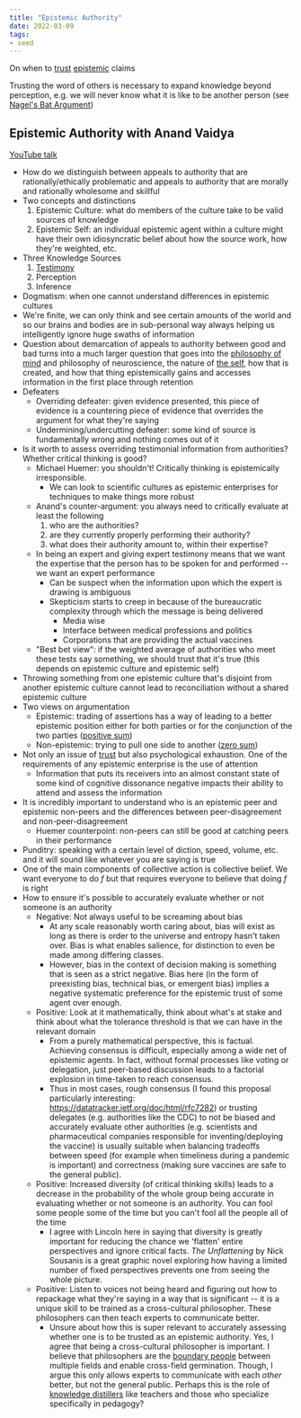 ```yaml
---
title: "Epistemic Authority"
date: 2022-03-09
tags:
- seed
---
```


On when to [trust](thoughts/trust.md) [epistemic](thoughts/epistemology.md) claims

Trusting the word of others is necessary to expand knowledge beyond perception, e.g. we will never know what it is like to be another person (see [Nagel's Bat Argument](thoughts/Nagel's%20Bat%20Argument.md))

## Epistemic Authority with Anand Vaidya
[YouTube talk](https://www.youtube.com/watch?v=oPUbuLUiK5Y)

- How do we distinguish between appeals to authority that are rationally/ethically problematic and appeals to authority that are morally and rationally wholesome and skillful
- Two concepts and distinctions
	1. Epistemic Culture: what do members of the culture take to be valid sources of knowledge
	2. Epistemic Self: an individual epistemic agent within a culture might have their own idiosyncratic belief about how the source work, how they're weighted, etc.
- Three Knowledge Sources
	1. [Testimony](thoughts/testimony.md)
	2. Perception
	3. Inference
- Dogmatism: when one cannot understand differences in epistemic cultures
- We're finite, we can only think and see certain amounts of the world and so our brains and bodies are in sub-personal way always helping us intelligently ignore huge swaths of information
- Question about demarcation of appeals to authority between good and bad turns into a much larger question that goes into the [philosophy of mind](thoughts/philosophy%20of%20mind.md) and philosophy of neuroscience, the nature of [the self](thoughts/the%20Self.md), how that is created, and how that thing epistemically gains and accesses information in the first place through retention
- Defeaters
	- Overriding defeater: given evidence presented, this piece of evidence is a countering piece of evidence that overrides the argument for what they're saying
	- Undermining/undercutting defeater: some kind of source is fundamentally wrong and nothing comes out of it
- Is it worth to assess overriding testimonial information from authorities? Whether critical thinking is good?
	- Michael Huemer: you shouldn't! Critically thinking is epistemically irresponsible.
		- We can look to scientific cultures as epistemic enterprises for techniques to make things more robust
	- Anand's counter-argument: you always need to critically evaluate at least the following
		1. who are the authorities?
		2. are they currently properly performing their authority?
		3. what does their authority amount to, within their expertise?
	- In being an expert and giving expert testimony means that we want the expertise that the person has to be spoken for and performed -- we want an expert performance
		- Can be suspect when the information upon which the expert is drawing is ambiguous
		- Skepticism starts to creep in because of the bureaucratic complexity through which the message is being delivered
			- Media wise
			- Interface between medical professions and politics
			- Corporations that are providing the actual vaccines
	- "Best bet view": if the weighted average of authorities who meet these tests say something, we should trust that it's true (this depends on epistemic culture and epistemic self)
- Throwing something from one epistemic culture that's disjoint from another epistemic culture cannot lead to reconciliation without a shared epistemic culture
- Two views on argumentation
	- Epistemic: trading of assertions has a way of leading to a better epistemic position either for both parties or for the conjunction of the two parties ([positive sum](thoughts/positive%20sum.md))
	- Non-epistemic: trying to pull one side to another ([zero sum](thoughts/zero%20sum.md))
- Not only an issue of [trust](thoughts/trust.md) but also psychological exhaustion. One of the requirements of any epistemic enterprise is the use of attention
	- Information that puts its receivers into an almost constant state of some kind of cognitive dissonance negative impacts their ability to attend and assess the information
- It is incredibly important to understand who is an epistemic peer and epistemic non-peers and the differences between peer-disagreement and non-peer-disagreement
	- Huemer counterpoint: non-peers can still be good at catching peers in their performance
- Punditry: speaking with a certain level of diction, speed, volume, etc. and it will sound like whatever you are saying is true
- One of the main components of collective action is collective belief. We want everyone to do $f$ but that requires everyone to believe that doing $f$ is right
- How to ensure it's possible to accurately evaluate whether or not someone is an authority
	- Negative: Not always useful to be screaming about bias
		- At any scale reasonably worth caring about, bias will exist as long as there is order to the universe and entropy hasn't taken over. Bias is what enables salience, for distinction to even be made among differing classes.
		- However, bias in the context of decision making is something that is seen as a strict negative. Bias here (in the form of preexisting bias, technical bias, or emergent bias) implies a negative systematic preference for the epistemic trust of some agent over enough. 
	- Positive: Look at it mathematically, think about what's at stake and think about what the tolerance threshold is that we can have in the relevant domain
		- From a purely mathematical perspective, this is factual. Achieving consensus is difficult, especially among a wide net of epistemic agents. In fact, without formal processes like voting or delegation, just peer-based discussion leads to a factorial explosion in time-taken to reach consensus.
		- Thus in most cases, rough consensus (I found this proposal particularly interesting: https://datatracker.ietf.org/doc/html/rfc7282) or trusting delegates (e.g. authorities like the CDC) to not be biased and accurately evaluate other authorities (e.g. scientists and pharmaceutical companies responsible for inventing/deploying the vaccine) is usually suitable when balancing tradeoffs between speed (for example when timeliness during a pandemic is important) and correctness (making sure vaccines are safe to the general public).
	- Positive: Increased diversity (of critical thinking skills) leads to a decrease in the probability of the whole group being accurate in evaluating whether or not someone is an authority. You can fool some people some of the time but you can't fool all the people all of the time
		- I agree with Lincoln here in saying that diversity is greatly important for reducing the chance we 'flatten' entire perspectives and ignore critical facts. *The Unflattening* by Nick Sousanis is a great graphic novel exploring how having a limited number of fixed perspectives prevents one from seeing the whole picture.
	- Positive: Listen to voices not being heard and figuring out how to repackage what they're saying in a way that is significant -- it is a unique skill to be trained as a cross-cultural philosopher. These philosophers can then teach experts to communicate better.
		- Unsure about how this is super relevant to accurately assessing whether one is to be trusted as an epistemic authority. Yes, I agree that being a cross-cultural philosopher is important. I believe that philosophers are the [boundary people](thoughts/boundary%20object.md) between multiple fields and enable cross-field germination. Though, I argue this only allows experts to communicate with each *other* better, but not the general public. Perhaps this is the role of [knowledge distillers](thoughts/knowledge%20distillation.md) like teachers and those who specialize specifically in pedagogy?